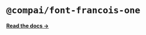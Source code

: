 # `@compai/font-francois-one`

[**Read the docs &rarr;**](https://components.ai/docs/typefaces/francois-one)
